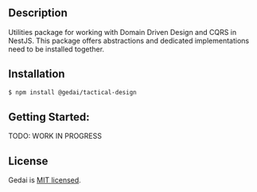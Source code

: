 ## Description

Utilities package for working with Domain Driven Design and CQRS in NestJS. This package offers abstractions and dedicated implementations need to be installed together.

## Installation

```bash
$ npm install @gedai/tactical-design
```

## Getting Started:

TODO: WORK IN PROGRESS

## License

Gedai is [MIT licensed](LICENSE).
